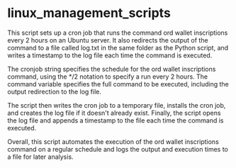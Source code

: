 # linux_management_scripts

This script sets up a cron job that runs the command ord wallet inscriptions every 2 hours on an Ubuntu server. It also redirects the output of the command to a file called log.txt in the same folder as the Python script, and writes a timestamp to the log file each time the command is executed.

The cronjob string specifies the schedule for the ord wallet inscriptions command, using the */2 notation to specify a run every 2 hours. The command variable specifies the full command to be executed, including the output redirection to the log file.

The script then writes the cron job to a temporary file, installs the cron job, and creates the log file if it doesn't already exist. Finally, the script opens the log file and appends a timestamp to the file each time the command is executed.

Overall, this script automates the execution of the ord wallet inscriptions command on a regular schedule and logs the output and execution times to a file for later analysis.



